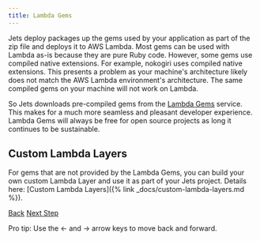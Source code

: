 ```yaml
---
title: Lambda Gems
---
```


Jets deploy packages up the gems used by your application as part of the zip file and deploys it to AWS Lambda.  Most gems can be used with Lambda as-is because they are pure Ruby code. However, some gems use compiled native extensions. For example, nokogiri uses compiled native extensions. This presents a problem as your machine's architecture likely does not match the AWS Lambda environment's architecture.  The same compiled gems on your machine will not work on Lambda.

So Jets downloads pre-compiled gems from the [Lambda Gems](https://www.lambdagems.com) service. This makes for a much more seamless and pleasant developer experience. Lambda Gems will always be free for open source projects as long it continues to be sustainable.

## Custom Lambda Layers

For gems that are not provided by the Lambda Gems, you can build your own custom Lambda Layer and use it as part of your Jets project. Details here: [Custom Lambda Layers]({% link _docs/custom-lambda-layers.md %}).

<a id="prev" class="btn btn-basic" href="{% link faq.md %}">Back</a>
<a id="next" class="btn btn-primary" href="{% link _docs/contributing.md %}">Next Step</a>
<p class="keyboard-tip">Pro tip: Use the <- and -> arrow keys to move back and forward.</p>
